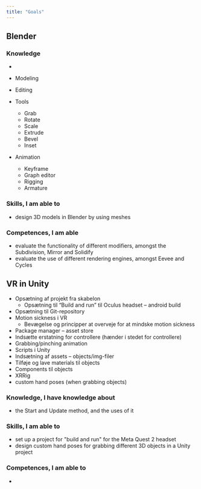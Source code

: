 ```yaml
---
title: "Goals"
---
```


## Blender

### Knowledge

- 


-	Modeling
-	Editing
-	Tools
    - Grab
    - Rotate
    - Scale
    - Extrude
    - Bevel
    - Inset
-	Animation
    - Keyframe
    - Graph editor
    - Rigging
    - Armature



### Skills, I am able to

- design 3D models in Blender by using meshes


### Competences, I am able

- evaluate the functionality of different modifiers, amongst the Subdivision, Mirror and Solidify
- evaluate the use of different rendering engines, amongst Eevee and Cycles




## VR in Unity

-	Opsætning af projekt fra skabelon
    - Opsætning til “Build and run” til Oculus headset – android build
-	Opsætning til Git-repository
-	Motion sickness i VR
    - Bevægelse og principper at overveje for at mindske motion sickness
-	Package manager – asset store
-	Indsætte erstatning for controllere (hænder i stedet for controllere)
-	Grabbing/pinching animation
-	Scripts i Unity
-	Indsætning af assets – objects/img-filer
-	Tilføje og lave materials til objects
-	Components til objects
-   XRRig
-   custom hand poses (when grabbing objects)


### Knowledge, I have knowledge about

- the Start and Update method, and the uses of it

### Skills, I am able to

- set up a project for "build and run" for the Meta Quest 2 headset
- design custom hand poses for grabbing different 3D objects in a Unity project

### Competences, I am able to

- 